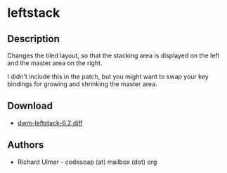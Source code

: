 leftstack
=========

Description
-----------
Changes the tiled layout, so that the stacking area is displayed on the
left and the master area on the right.

I didn't include this in the patch, but you might want to swap your key
bindings for growing and shrinking the master area.

Download
--------
* [dwm-leftstack-6.2.diff](dwm-leftstack-6.2.diff)

Authors
-------
* Richard Ulmer - codesoap (at) mailbox (dot) org
